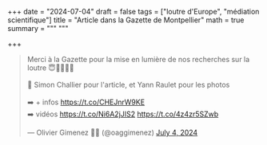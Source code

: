+++
date = "2024-07-04"
draft = false
tags = ["loutre d'Europe", "médiation scientifique"]
title = "Article dans la Gazette de Montpellier"
math = true
summary = """
"""

+++

<blockquote class="twitter-tweet"><p lang="fr" dir="ltr">Merci à la Gazette pour la mise en lumière de nos recherches sur la loutre 😇🦦💩📸🧬 <br><br>🙏 Simon Challier pour l&#39;article, et Yann Raulet pour les photos<br><br>➡️ + infos <a href="https://t.co/CHEJnrW9KE">https://t.co/CHEJnrW9KE</a><br>➡️ vidéos <a href="https://t.co/Ni6A2jJIS2">https://t.co/Ni6A2jJIS2</a> <a href="https://t.co/4z4zr5SZwb">https://t.co/4z4zr5SZwb</a></p>&mdash; Olivier Gimenez 🖖🦦 (@oaggimenez) <a href="https://twitter.com/oaggimenez/status/1808837832183603397?ref_src=twsrc%5Etfw">July 4, 2024</a></blockquote> <script async src="https://platform.twitter.com/widgets.js" charset="utf-8"></script>